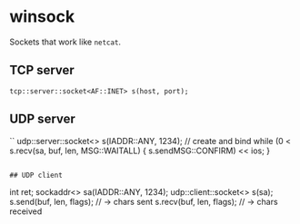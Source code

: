 # winsock

Sockets that work like `netcat`.

## TCP server

```
tcp::server::socket<AF::INET> s(host, port);
```

## UDP server
``
udp::server::socket<> s(IADDR::ANY, 1234); // create and bind
while (0 < s.recv(sa, buf, len, MSG::WAITALL) {
	s.sendMSG::CONFIRM) << ios;
}
```

## UDP client
```
int ret;
sockaddr<> sa(IADDR::ANY, 1234);
udp::client::socket<> s(sa);
s.send(buf, len, flags); // -> chars sent
s.recv(buf, len, flags); // -> chars received
```